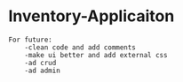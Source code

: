 # Inventory-Applicaiton
    For future:
        -clean code and add comments
        -make ui better and add external css 
        -ad crud 
        -ad admin
